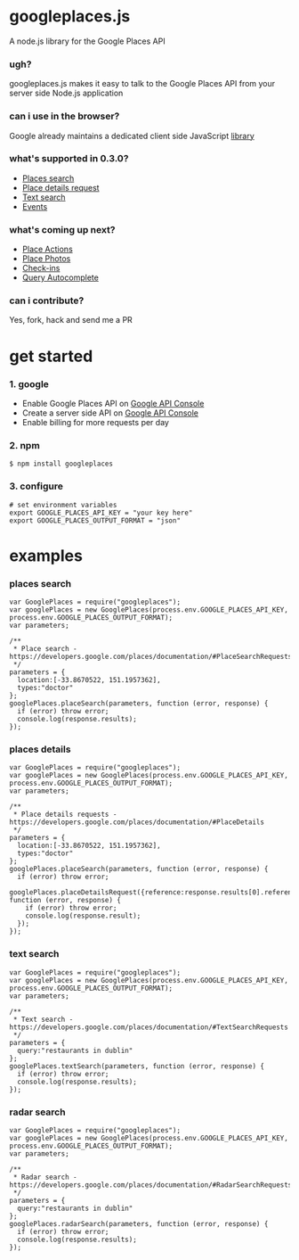 # googleplaces.js

A node.js library for the Google Places API

### ugh?

googleplaces.js makes it easy to talk to the Google Places API from your server side Node.js application

### can i use in the browser?

Google already maintains a dedicated client side JavaScript [library](https://developers.google.com/maps/documentation/javascript/places)

### what's supported in 0.3.0?

- [Places search](https://developers.google.com/places/documentation/#PlaceSearchRequests)
- [Place details request](https://developers.google.com/places/documentation/#PlaceDetails)
- [Text search](https://developers.google.com/places/documentation/#TextSearchRequests)
- [Events](https://developers.google.com/places/documentation/events)

### what's coming up next?

- [Place Actions](https://developers.google.com/places/documentation/actions)
- [Place Photos](https://developers.google.com/places/documentation/photos)
- [Check-ins](https://developers.google.com/places/documentation/#PlaceCheckins)
- [Query Autocomplete](https://developers.google.com/places/documentation/query)

### can i contribute?

Yes, fork, hack and send me a PR

# get started

### 1. google

- Enable Google Places API on [Google API Console](https://code.google.com/apis/console)
- Create a server side API on [Google API Console](https://code.google.com/apis/console)
- Enable billing for more requests per day

### 2. npm

    $ npm install googleplaces

### 3. configure

    # set environment variables
    export GOOGLE_PLACES_API_KEY = "your key here"
    export GOOGLE_PLACES_OUTPUT_FORMAT = "json"

# examples

### places search

    var GooglePlaces = require("googleplaces");
    var googlePlaces = new GooglePlaces(process.env.GOOGLE_PLACES_API_KEY, process.env.GOOGLE_PLACES_OUTPUT_FORMAT);
    var parameters;

    /**
     * Place search - https://developers.google.com/places/documentation/#PlaceSearchRequests
     */
    parameters = {
      location:[-33.8670522, 151.1957362],
      types:"doctor"
    };
    googlePlaces.placeSearch(parameters, function (error, response) {
      if (error) throw error;
      console.log(response.results);
    });

### places details

    var GooglePlaces = require("googleplaces");
    var googlePlaces = new GooglePlaces(process.env.GOOGLE_PLACES_API_KEY, process.env.GOOGLE_PLACES_OUTPUT_FORMAT);
    var parameters;

    /**
     * Place details requests - https://developers.google.com/places/documentation/#PlaceDetails
     */
    parameters = {
      location:[-33.8670522, 151.1957362],
      types:"doctor"
    };
    googlePlaces.placeSearch(parameters, function (error, response) {
      if (error) throw error;
      googlePlaces.placeDetailsRequest({reference:response.results[0].reference}, function (error, response) {
        if (error) throw error;
        console.log(response.result);
      });
    });

### text search

    var GooglePlaces = require("googleplaces");
    var googlePlaces = new GooglePlaces(process.env.GOOGLE_PLACES_API_KEY, process.env.GOOGLE_PLACES_OUTPUT_FORMAT);
    var parameters;

    /**
     * Text search - https://developers.google.com/places/documentation/#TextSearchRequests
     */
    parameters = {
      query:"restaurants in dublin"
    };
    googlePlaces.textSearch(parameters, function (error, response) {
      if (error) throw error;
      console.log(response.results);
    });

### radar search
    var GooglePlaces = require("googleplaces");
    var googlePlaces = new GooglePlaces(process.env.GOOGLE_PLACES_API_KEY, process.env.GOOGLE_PLACES_OUTPUT_FORMAT);
    var parameters;

    /**
     * Radar search - https://developers.google.com/places/documentation/#RadarSearchRequests
     */
    parameters = {
      query:"restaurants in dublin"
    };
    googlePlaces.radarSearch(parameters, function (error, response) {
      if (error) throw error;
      console.log(response.results);
    });
